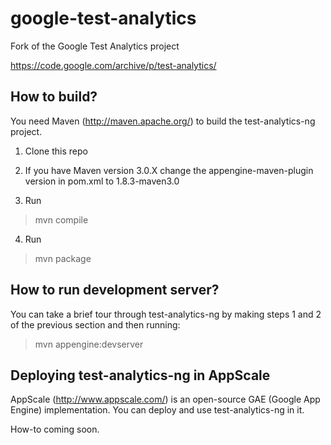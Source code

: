 google-test-analytics
=================

Fork of the Google Test Analytics project

https://code.google.com/archive/p/test-analytics/

How to build?
----------------
You need Maven (http://maven.apache.org/) to build the test-analytics-ng project.

1. Clone this repo

2. If you have Maven version 3.0.X change the appengine-maven-plugin version in pom.xml to 1.8.3-maven3.0

3. Run 
>mvn compile

4. Run 
>mvn package

How to run development server?
-----------------

You can take a brief tour through test-analytics-ng by making steps 1 and 2 of the previous section and then running:

>mvn appengine:devserver

Deploying test-analytics-ng in AppScale
-------

AppScale (http://www.appscale.com/) is an open-source GAE (Google App Engine) implementation. You can deploy and use test-analytics-ng in it.

How-to coming soon. 
